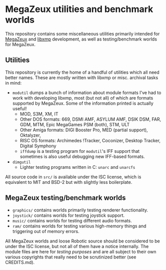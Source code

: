 # MegaZeux utilities and benchmark worlds

This repository contains some miscellaneous utilities primarily intended for [MegaZeux](https://github.com/AliceLR/megazeux/) and [libxmp](https://github.com/libxmp/libxmp/) development, as well as testing/benchmark worlds for MegaZeux.

## Utilities

This repository is currently the home of a handful of utilities which all need better names. These are mostly written with libxmp or misc. archival tasks in mind:

* `modutil` dumps a bunch of information about module formats I've had to work with developing libxmp, most (but not all) of which are formats supported by MegaZeux. Some of the information printed is actually useful!
  * MOD, S3M, XM, IT
  * Other DOS formats: 669, DSMI AMF, ASYLUM AMF, DSIK DSM, FAR, GDM, MTM, Epic MegaGames PSM (both), STM, ULT
  * Other Amiga formats: DIGI Booster Pro, MED (partial support), Oktalyzer, 
  * RISC OS formats: Archimedes !Tracker, Coconizer, Desktop Tracker, Digital Symphony
  * `iffdump` is a testing program for `modutil`'s IFF support that sometimes is also useful debugging new IFF-based formats.
* `dimgutil`
  * Lighter testing programs written in C: `unarc` and `unarcfs`

All source code in `src/` is available under the ISC license, which is equivalent to MIT and BSD-2 but with slightly less boilerplate.

## MegaZeux testing/benchmark worlds

* `graphics/` contains worlds primarily testing renderer functionality.
* `joystick/` contains worlds for testing joystick support.
* `music/` contains worlds for testing different audio formats.
* `ram/` contains worlds for testing various high-memory things and triggering out of memory errors.

All MegaZeux worlds and loose Robotic source should be considered to be under the ISC license, but not all of them have a notice internally. The module files are here for *testing purposes* and are all subject to their own various copyrights that really need to be scrutinized better (see CREDITS.md).
